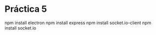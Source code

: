 ﻿# Práctica 5

npm install electron
npm install express
npm install socket.io-client
npm install socket.io